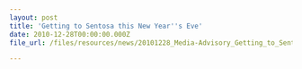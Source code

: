 ```yaml
---
layout: post
title: 'Getting to Sentosa this New Year''s Eve'
date: 2010-12-28T00:00:00.000Z
file_url: /files/resources/news/20101228_Media-Advisory_Getting_to_Sentosa_this_NYE.pdf

---
```



